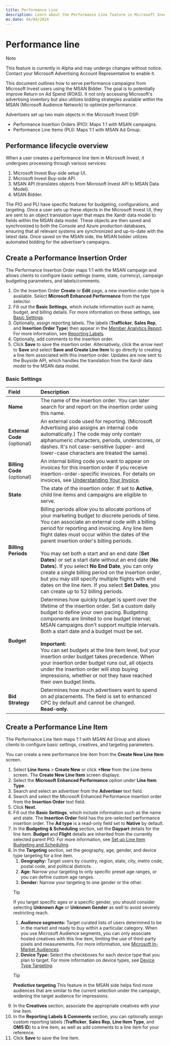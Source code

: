 ```yaml
---
title: Performance Line
description: Learn about the Performance Line feature in Microsoft Invest UI that utilizes automated bidding. This new workflow seeks to enhance the efficiency and effectiveness of ad buying for advertisers.
ms.date: 04/04/2024
---
```


# Performance line

> [!NOTE]
> This feature is currently in Alpha and may undergo changes without notice. Contact your Microsoft Advertising Account Representative to enable it.

This document outlines how to serve performance campaigns from Microsoft Invest users using the MSAN Bidder. The goal is to potentially improve Return on Ad Spend (ROAS). It not only accessing Microsoft's advertising inventory but also utilizes bidding strategies available within the MSAN (Microsoft Audience Network) to optimize performance.

Advertisers set up two main objects in the Microsoft Invest DSP:

- Performance Insertion Orders (PIO): Maps 1:1 with MSAN campaigns.
- Performance Line Items (PLI): Maps 1:1 with MSAN Ad Group.

## Performance lifecycle overview

When a user creates a performance line item in Microsoft Invest, it undergoes processing through various services:

1. Microsoft Invest Buy-side setup UI.
1. Microsoft Invest Buy-side API.
1. MSAN API (translates objects from Microsoft Invest API to MSAN Data Model).
1. MSAN Bidder.

The PIO and PLI have specific features for budgeting, configurations, and targeting. Once a user sets up these objects in the Microsoft Invest UI, they are sent to an object translation layer that maps the Xandr data model to fields within the MSAN data model. These objects are then saved and synchronized to both the Console and Azure production databases, ensuring that all relevant systems are synchronized and up-to-date with the latest data. Once saved on the MSAN side, the MSAN bidder utilizes automated bidding for the advertiser’s campaigns.

## Create a Performance Insertion Order

The Performance Insertion Order maps 1:1 with the MSAN campaign and allows clients to configure basic settings (name, state, currency), campaign budgeting parameters, and labels/comments.

1. On the Insertion Order **Create** or **Edit** page, a new insertion order type is available. Select **Microsoft Enhanced Performance** from the type selector.
1. Fill out the **Basic Settings**, which include information such as name, budget, and billing details. For more information on these settings, see [Basic Settings](#basic-settings).
1. Optionally, assign reporting labels. The labels (**Trafficker**, **Sales Rep**, and **Insertion Order Type**) then appear in the [Member Analytics Report](network-analytics-report.md). For more information, see [Reporting Labels](reporting-labels.md).
1. Optionally, add comments to the insertion order.
1. Click **Save** to save the insertion order. Alternatively, click the arrow next to **Save** and select **Save and Create Line Item** to go directly to creating a line item associated with this insertion order. Updates are now sent to the Buyside API, which handles the translation from the Xandr data model to the MSAN data model.

### Basic Settings

| Field  | Description  |
|:---------|:---------|
| **Name** | The name of the insertion order. You can later search for and report on the insertion order using this name. |
| **External Code** (optional) | An external code used for reporting. (Microsoft Advertising also assigns an internal code automatically.) The code may only contain alphanumeric characters, periods, underscores, or dashes. It's not case-sensitive (upper- and lower-case characters are treated the same). |
| **Billing Code** (optional) | An internal billing code you want to appear on invoices for this insertion order if you receive insertion-order-specific invoices. For details on invoices, see [Understanding Your Invoice](understanding-your-invoice.md). |
| **State** | The state of the insertion order. If set to **Active**, child line items and campaigns are eligible to serve. |
| **Billing Periods** |  Billing periods allow you to allocate portions of your marketing budget to discrete periods of time. You can associate an external code with a billing period for reporting and invoicing. Any line item flight dates must occur within the dates of the parent insertion order's billing periods.<br><br> You may set both a start and an end date (**Set Dates**) or set a start date without an end date (**No Dates**). If you select **No End Date**, you can only create a single billing period on the insertion order, but you may still specify multiple flights with end dates on the line item. If you select **Set Dates**, you can create up to 52 billing periods. |
| **Budget** | Determines how quickly budget is spent over the lifetime of the insertion order. Set a custom daily budget to define your own pacing. Budgeting components are limited to one budget interval; MSAN campaigns don't support multiple intervals. Both a start date and a budget must be set.<br><br>**Important:**<br>You can set budgets at the line item level, but your insertion order budget takes precedence. When your insertion order budget runs out, all objects under the insertion order will stop buying impressions, whether or not they have reached their own budget limits. |
| **Bid Strategy** | Determines how much advertisers want to spend on ad placements. The field is set to enhanced CPC by default and cannot be changed.<br>**Read-only.**|

## Create a Performance Line Item

The Performance Line Item maps 1:1 with MSAN Ad Group and allows clients to configure basic settings, creatives, and targeting parameters.

You can create a new performance line item from the **Create New Line Item** screen.

1. Select **Line Items** > **Create New** or click **+New** from the Line Items screen. The **Create New Line Item** screen displays.
1. Select the **Microsoft Enhanced Performance** option under **Line Item Type**.
1. Search and select an advertiser from the **Advertiser** text field.
1. Search and select the Microsoft Enhanced Performance insertion order from the **Insertion Order** text field.
1. Click **Next**.
1. Fill out the **Basic Settings**, which include information such as the name and state. The **Insertion Order** field has the pre-selected performance insertion order. The **Ad type** is a read-only field set to **Native** by default.
1. In the **Budgeting & Scheduling** section, set the **Daypart** details for the line item. **Budget** and **Flight** details are inherited from the currently selected parent PIO. For more information, see [Set up Line Item Budgeting and Scheduling](./set-up-line-item-budgeting-and-scheduling.md).
1. In the **Targeting** section, set the geography, age, gender, and device type targeting for a line item.
     1. **Geography:** Target users by country, region, state, city, metro code, postal code, and political districts.
     1. **Age:** Narrow your targeting to only specific preset age ranges, or you can define custom age ranges.
     1. **Gender:** Narrow your targeting to one gender or the other.
     > [!TIP]
     > If you target specific ages or a specific gender, you should consider selecting **Unknown Age** or **Unknown Gender** as well to avoid severely restricting reach.
     1. **Audience segments:** Target curated lists of users determined to be in the market and ready to buy within a particular category. When you use Microsoft Audience segments, you can only associate hosted creatives with this line item, limiting the use of third-party pixels and measurements. For more information, see [Microsoft In-Market Audiences](./microsoft-in-market-audiences.md).
     1. **Device Type:** Select the checkboxes for each device type that you plan to target. For more information on device types, see [Device Type Targeting](./device-type-targeting-ali.md).
     > [!TIP]
     > **Predictive targeting**
     > This feature in the MSAN side helps find more audiences that are similar to the current selection under the campaign, widening the target audience for impressions.
1. In the **Creatives** section, associate the appropriate creatives with your line item.
1. In the **Reporting Labels & Comments** section, you can optionally assign custom reporting labels (**Trafficker**, **Sales Rep**, **Line Item Type**, and **OMS ID**) to a line item, as well as add comments to a line item for your reference.
1. Click **Save** to save the line item.
